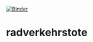 [![Binder](https://mybinder.org/badge_logo.svg)](https://mybinder.org/v2/gh/vizsim/radverkehrstote/master)


# radverkehrstote

